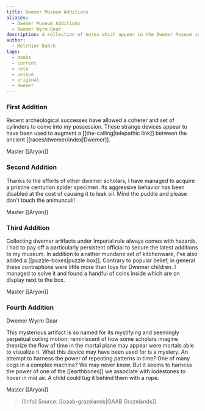 ```yaml
---
title: Dwemer Museum Additions
aliases:
  - Dwemer Museum Additions
  - Dwemer Wyrm Gear
description: A collection of notes which appear in the Dwemer Museum in Tel Vos.
author:
  - Melchior Dahrk
tags:
  - books
  - current
  - note
  - unique
  - original
  - dwemer
---
```

### First Addition
Recent archeological successes have allowed a coherer and set of cylinders to come into my possession. These strange devices appear to have been used to augment a [[the-calling|telepathic link]] between the ancient [[races/dwemer/index|Dwemer]].

Master [[Aryon]]
### Second Addition
Thanks to the efforts of other dwemer scholars, I have managed to acquire a pristine centurion spider specimen. Its aggressive behavior has been disabled at the cost of causing it to leak oil. Mind the puddle and please don't touch the animunculi!

Master [[Aryon]]
### Third Addition
Collecting dwemer artifacts under Imperial rule always comes with hazards. I had to pay off a particularly persistent official to secure the latest additions to my museum. In addition to a rather mundane set of kitchenware, I've also added a [[puzzle-boxes|puzzle box]]. Contrary to popular belief, in general these contraptions were little more than toys for Dwemer children. I managed to solve it and found a handful of coins inside which are on display next to the box.

Master [[Aryon]]
### Fourth Addition
Dwemer Wyrm Gear

This mysterious artifact is so named for its mystifying and seemingly perpetual coiling motion; reminiscent of how some scholars imagine theorize the flow of time in the mortal plane may appear were mortals able to visualize it. What this device may have been used for is a mystery. An attempt to harness the power of repeating patterns in time? One of many cogs in a complex machine? We may never know. But it seems to harness the power of one of the [[earthbones]] we associate with lodestones to hover in mid air. A child could tug it behind them with a rope.

Master [[Aryon]]

> [!Info]
> Source: [[oaab-grazelands|OAAB Grazelands]]